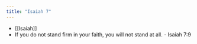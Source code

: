 ```yaml
---
title: "Isaiah 7"
---
```

- [[Isaiah]]
 - If you do not stand firm in your faith, you will not stand at all. - Isaiah‬ 7:9‬ ‬‬

